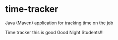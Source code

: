 # time-tracker
Java (Maven) application for tracking time on the job

Time tracker
this is good
Good Night Students!!!
